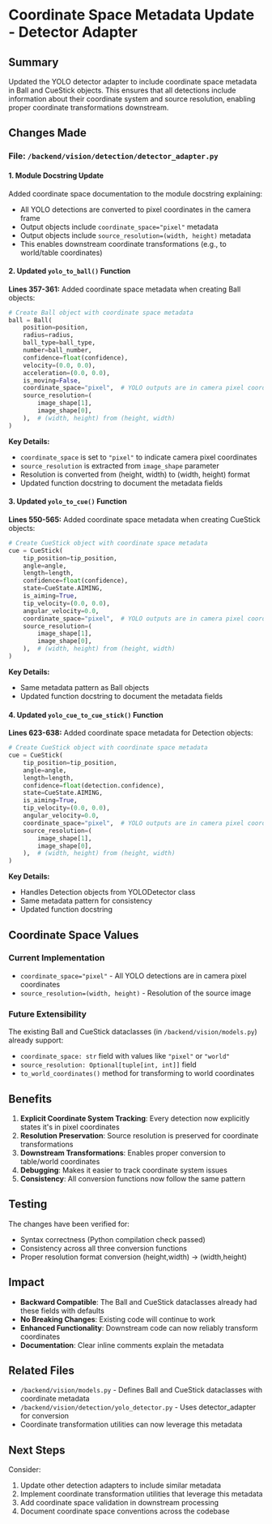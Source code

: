 # Coordinate Space Metadata Update - Detector Adapter

## Summary

Updated the YOLO detector adapter to include coordinate space metadata in Ball and CueStick objects. This ensures that all detections include information about their coordinate system and source resolution, enabling proper coordinate transformations downstream.

## Changes Made

### File: `/backend/vision/detection/detector_adapter.py`

#### 1. Module Docstring Update
Added coordinate space documentation to the module docstring explaining:
- All YOLO detections are converted to pixel coordinates in the camera frame
- Output objects include `coordinate_space="pixel"` metadata
- Output objects include `source_resolution=(width, height)` metadata
- This enables downstream coordinate transformations (e.g., to world/table coordinates)

#### 2. Updated `yolo_to_ball()` Function
**Lines 357-361:** Added coordinate space metadata when creating Ball objects:
```python
# Create Ball object with coordinate space metadata
ball = Ball(
    position=position,
    radius=radius,
    ball_type=ball_type,
    number=ball_number,
    confidence=float(confidence),
    velocity=(0.0, 0.0),
    acceleration=(0.0, 0.0),
    is_moving=False,
    coordinate_space="pixel",  # YOLO outputs are in camera pixel coordinates
    source_resolution=(
        image_shape[1],
        image_shape[0],
    ),  # (width, height) from (height, width)
)
```

**Key Details:**
- `coordinate_space` is set to `"pixel"` to indicate camera pixel coordinates
- `source_resolution` is extracted from `image_shape` parameter
- Resolution is converted from (height, width) to (width, height) format
- Updated function docstring to document the metadata fields

#### 3. Updated `yolo_to_cue()` Function
**Lines 550-565:** Added coordinate space metadata when creating CueStick objects:
```python
# Create CueStick object with coordinate space metadata
cue = CueStick(
    tip_position=tip_position,
    angle=angle,
    length=length,
    confidence=float(confidence),
    state=CueState.AIMING,
    is_aiming=True,
    tip_velocity=(0.0, 0.0),
    angular_velocity=0.0,
    coordinate_space="pixel",  # YOLO outputs are in camera pixel coordinates
    source_resolution=(
        image_shape[1],
        image_shape[0],
    ),  # (width, height) from (height, width)
)
```

**Key Details:**
- Same metadata pattern as Ball objects
- Updated function docstring to document the metadata fields

#### 4. Updated `yolo_cue_to_cue_stick()` Function
**Lines 623-638:** Added coordinate space metadata for Detection objects:
```python
# Create CueStick object with coordinate space metadata
cue = CueStick(
    tip_position=tip_position,
    angle=angle,
    length=length,
    confidence=float(detection.confidence),
    state=CueState.AIMING,
    is_aiming=True,
    tip_velocity=(0.0, 0.0),
    angular_velocity=0.0,
    coordinate_space="pixel",  # YOLO outputs are in camera pixel coordinates
    source_resolution=(
        image_shape[1],
        image_shape[0],
    ),  # (width, height) from (height, width)
)
```

**Key Details:**
- Handles Detection objects from YOLODetector class
- Same metadata pattern for consistency
- Updated function docstring

## Coordinate Space Values

### Current Implementation
- `coordinate_space="pixel"` - All YOLO detections are in camera pixel coordinates
- `source_resolution=(width, height)` - Resolution of the source image

### Future Extensibility
The existing Ball and CueStick dataclasses (in `/backend/vision/models.py`) already support:
- `coordinate_space: str` field with values like `"pixel"` or `"world"`
- `source_resolution: Optional[tuple[int, int]]` field
- `to_world_coordinates()` method for transforming to world coordinates

## Benefits

1. **Explicit Coordinate System Tracking**: Every detection now explicitly states it's in pixel coordinates
2. **Resolution Preservation**: Source resolution is preserved for coordinate transformations
3. **Downstream Transformations**: Enables proper conversion to table/world coordinates
4. **Debugging**: Makes it easier to track coordinate system issues
5. **Consistency**: All conversion functions now follow the same pattern

## Testing

The changes have been verified for:
- Syntax correctness (Python compilation check passed)
- Consistency across all three conversion functions
- Proper resolution format conversion (height,width) → (width,height)

## Impact

- **Backward Compatible**: The Ball and CueStick dataclasses already had these fields with defaults
- **No Breaking Changes**: Existing code will continue to work
- **Enhanced Functionality**: Downstream code can now reliably transform coordinates
- **Documentation**: Clear inline comments explain the metadata

## Related Files

- `/backend/vision/models.py` - Defines Ball and CueStick dataclasses with coordinate metadata
- `/backend/vision/detection/yolo_detector.py` - Uses detector_adapter for conversion
- Coordinate transformation utilities can now leverage this metadata

## Next Steps

Consider:
1. Update other detection adapters to include similar metadata
2. Implement coordinate transformation utilities that leverage this metadata
3. Add coordinate space validation in downstream processing
4. Document coordinate space conventions across the codebase
